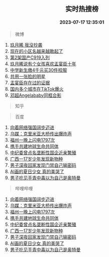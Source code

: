 <div align="center"><h2>实时热搜榜</h2><h4>2023-07-17 12:35:01</h4></div>

> 微博  

1. [玖月晞 我没抄袭](https://s.weibo.com/weibo?q=%23%E7%8E%96%E6%9C%88%E6%99%9E%20%E6%88%91%E6%B2%A1%E6%8A%84%E8%A2%AD%23&t=31&band_rank=1&Refer=top)<br />
2. [现在的小区名越来越敢起了](https://s.weibo.com/weibo?q=%23%E7%8E%B0%E5%9C%A8%E7%9A%84%E5%B0%8F%E5%8C%BA%E5%90%8D%E8%B6%8A%E6%9D%A5%E8%B6%8A%E6%95%A2%E8%B5%B7%E4%BA%86%23&t=31&band_rank=2&Refer=top)<br />
3. [第2架国产C919入列](https://s.weibo.com/weibo?q=%23%E7%AC%AC2%E6%9E%B6%E5%9B%BD%E4%BA%A7C919%E5%85%A5%E5%88%97%23&t=31&band_rank=3&Refer=top)<br />
4. [玖月晞说有个女孩喜欢孟宴臣十年](https://s.weibo.com/weibo?q=%23%E7%8E%96%E6%9C%88%E6%99%9E%E8%AF%B4%E6%9C%89%E4%B8%AA%E5%A5%B3%E5%AD%A9%E5%96%9C%E6%AC%A2%E5%AD%9F%E5%AE%B4%E8%87%A3%E5%8D%81%E5%B9%B4%23&t=31&band_rank=4&Refer=top)<br />
5. [中学新生缴4千元买30件校服](https://s.weibo.com/weibo?q=%23%E4%B8%AD%E5%AD%A6%E6%96%B0%E7%94%9F%E7%BC%B44%E5%8D%83%E5%85%83%E4%B9%B030%E4%BB%B6%E6%A0%A1%E6%9C%8D%23&t=31&band_rank=5&Refer=top)<br />
6. [共用一张脸的明星](https://s.weibo.com/weibo?q=%23%E5%85%B1%E7%94%A8%E4%B8%80%E5%BC%A0%E8%84%B8%E7%9A%84%E6%98%8E%E6%98%9F%23&t=31&band_rank=6&Refer=top)<br />
7. [孟宴臣存在过的证据](https://s.weibo.com/weibo?q=%E5%AD%9F%E5%AE%B4%E8%87%A3%E5%AD%98%E5%9C%A8%E8%BF%87%E7%9A%84%E8%AF%81%E6%8D%AE&t=31&band_rank=7&Refer=top)<br />
8. [国内多个城市在TikTok爆火](https://s.weibo.com/weibo?q=%23%E5%9B%BD%E5%86%85%E5%A4%9A%E4%B8%AA%E5%9F%8E%E5%B8%82%E5%9C%A8TikTok%E7%88%86%E7%81%AB%23&t=31&band_rank=8&Refer=top)<br />
9. [邓超Angelababy同框合影](https://s.weibo.com/weibo?q=%23%E9%82%93%E8%B6%85Angelababy%E5%90%8C%E6%A1%86%E5%90%88%E5%BD%B1%23&t=31&band_rank=9&Refer=top)<br />

> 知乎  


> 百度  

1. [向着网络强国阔步迈进](https://www.baidu.com/s?wd=%E5%90%91%E7%9D%80%E7%BD%91%E7%BB%9C%E5%BC%BA%E5%9B%BD%E9%98%94%E6%AD%A5%E8%BF%88%E8%BF%9B&sa=fyb_news&rsv_dl=fyb_news)<br />
2. [乌媒：克里米亚大桥传出爆炸声](https://www.baidu.com/s?wd=%E4%B9%8C%E5%AA%92%EF%BC%9A%E5%85%8B%E9%87%8C%E7%B1%B3%E4%BA%9A%E5%A4%A7%E6%A1%A5%E4%BC%A0%E5%87%BA%E7%88%86%E7%82%B8%E5%A3%B0&sa=fyb_news&rsv_dl=fyb_news)<br />
3. [福州一晚上闪电1797次](https://www.baidu.com/s?wd=%E7%A6%8F%E5%B7%9E%E4%B8%80%E6%99%9A%E4%B8%8A%E9%97%AA%E7%94%B51797%E6%AC%A1&sa=fyb_news&rsv_dl=fyb_news)<br />
4. [携手共建地球生命共同体](https://www.baidu.com/s?wd=%E6%90%BA%E6%89%8B%E5%85%B1%E5%BB%BA%E5%9C%B0%E7%90%83%E7%94%9F%E5%91%BD%E5%85%B1%E5%90%8C%E4%BD%93&sa=fyb_news&rsv_dl=fyb_news)<br />
5. [中纪委曾点名垄断性国企近亲繁殖](https://www.baidu.com/s?wd=%E4%B8%AD%E7%BA%AA%E5%A7%94%E6%9B%BE%E7%82%B9%E5%90%8D%E5%9E%84%E6%96%AD%E6%80%A7%E5%9B%BD%E4%BC%81%E8%BF%91%E4%BA%B2%E7%B9%81%E6%AE%96&sa=fyb_news&rsv_dl=fyb_news)<br />
6. [广西一17岁少年发现新物种](https://www.baidu.com/s?wd=%E5%B9%BF%E8%A5%BF%E4%B8%8017%E5%B2%81%E5%B0%91%E5%B9%B4%E5%8F%91%E7%8E%B0%E6%96%B0%E7%89%A9%E7%A7%8D&sa=fyb_news&rsv_dl=fyb_news)<br />
7. [男子深夜回家发现门禁自己输密码](https://www.baidu.com/s?wd=%E7%94%B7%E5%AD%90%E6%B7%B1%E5%A4%9C%E5%9B%9E%E5%AE%B6%E5%8F%91%E7%8E%B0%E9%97%A8%E7%A6%81%E8%87%AA%E5%B7%B1%E8%BE%93%E5%AF%86%E7%A0%81&sa=fyb_news&rsv_dl=fyb_news)<br />
8. [AI画的夏日少女 真的美哭了](https://www.baidu.com/s?wd=AI%E7%94%BB%E7%9A%84%E5%A4%8F%E6%97%A5%E5%B0%91%E5%A5%B3+%E7%9C%9F%E7%9A%84%E7%BE%8E%E5%93%AD%E4%BA%86&sa=fyb_news&rsv_dl=fyb_news)<br />
9. [男子吃见手青中毒以为自己是奥特曼](https://www.baidu.com/s?wd=%E7%94%B7%E5%AD%90%E5%90%83%E8%A7%81%E6%89%8B%E9%9D%92%E4%B8%AD%E6%AF%92%E4%BB%A5%E4%B8%BA%E8%87%AA%E5%B7%B1%E6%98%AF%E5%A5%A5%E7%89%B9%E6%9B%BC&sa=fyb_news&rsv_dl=fyb_news)<br />

> 哔哩哔哩  

1. [向着网络强国阔步迈进](https://www.baidu.com/s?wd=%E5%90%91%E7%9D%80%E7%BD%91%E7%BB%9C%E5%BC%BA%E5%9B%BD%E9%98%94%E6%AD%A5%E8%BF%88%E8%BF%9B&sa=fyb_news&rsv_dl=fyb_news)<br />
2. [乌媒：克里米亚大桥传出爆炸声](https://www.baidu.com/s?wd=%E4%B9%8C%E5%AA%92%EF%BC%9A%E5%85%8B%E9%87%8C%E7%B1%B3%E4%BA%9A%E5%A4%A7%E6%A1%A5%E4%BC%A0%E5%87%BA%E7%88%86%E7%82%B8%E5%A3%B0&sa=fyb_news&rsv_dl=fyb_news)<br />
3. [福州一晚上闪电1797次](https://www.baidu.com/s?wd=%E7%A6%8F%E5%B7%9E%E4%B8%80%E6%99%9A%E4%B8%8A%E9%97%AA%E7%94%B51797%E6%AC%A1&sa=fyb_news&rsv_dl=fyb_news)<br />
4. [携手共建地球生命共同体](https://www.baidu.com/s?wd=%E6%90%BA%E6%89%8B%E5%85%B1%E5%BB%BA%E5%9C%B0%E7%90%83%E7%94%9F%E5%91%BD%E5%85%B1%E5%90%8C%E4%BD%93&sa=fyb_news&rsv_dl=fyb_news)<br />
5. [中纪委曾点名垄断性国企近亲繁殖](https://www.baidu.com/s?wd=%E4%B8%AD%E7%BA%AA%E5%A7%94%E6%9B%BE%E7%82%B9%E5%90%8D%E5%9E%84%E6%96%AD%E6%80%A7%E5%9B%BD%E4%BC%81%E8%BF%91%E4%BA%B2%E7%B9%81%E6%AE%96&sa=fyb_news&rsv_dl=fyb_news)<br />
6. [广西一17岁少年发现新物种](https://www.baidu.com/s?wd=%E5%B9%BF%E8%A5%BF%E4%B8%8017%E5%B2%81%E5%B0%91%E5%B9%B4%E5%8F%91%E7%8E%B0%E6%96%B0%E7%89%A9%E7%A7%8D&sa=fyb_news&rsv_dl=fyb_news)<br />
7. [男子深夜回家发现门禁自己输密码](https://www.baidu.com/s?wd=%E7%94%B7%E5%AD%90%E6%B7%B1%E5%A4%9C%E5%9B%9E%E5%AE%B6%E5%8F%91%E7%8E%B0%E9%97%A8%E7%A6%81%E8%87%AA%E5%B7%B1%E8%BE%93%E5%AF%86%E7%A0%81&sa=fyb_news&rsv_dl=fyb_news)<br />
8. [AI画的夏日少女 真的美哭了](https://www.baidu.com/s?wd=AI%E7%94%BB%E7%9A%84%E5%A4%8F%E6%97%A5%E5%B0%91%E5%A5%B3+%E7%9C%9F%E7%9A%84%E7%BE%8E%E5%93%AD%E4%BA%86&sa=fyb_news&rsv_dl=fyb_news)<br />
9. [男子吃见手青中毒以为自己是奥特曼](https://www.baidu.com/s?wd=%E7%94%B7%E5%AD%90%E5%90%83%E8%A7%81%E6%89%8B%E9%9D%92%E4%B8%AD%E6%AF%92%E4%BB%A5%E4%B8%BA%E8%87%AA%E5%B7%B1%E6%98%AF%E5%A5%A5%E7%89%B9%E6%9B%BC&sa=fyb_news&rsv_dl=fyb_news)<br />
